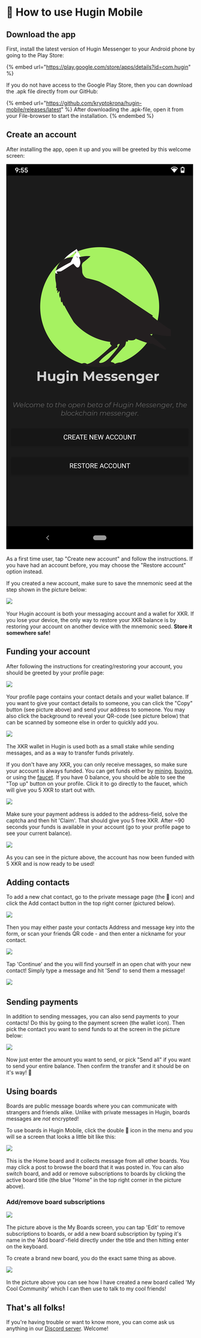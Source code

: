 # 📱 How to use Hugin Mobile

## Download the app

First, install the latest version of Hugin Messenger to your Android phone by going to the Play Store:

{% embed url="https://play.google.com/store/apps/details?id=com.hugin" %}

If you do not have access to the Google Play Store, then you can download the .apk file directly from our GitHub:

{% embed url="https://github.com/kryptokrona/hugin-mobile/releases/latest" %}
After downloading the .apk-file, open it from your File-browser to start the installation.
{% endembed %}

## Create an account

After installing the app, open it up and you will be greeted by this welcome screen:

<img src="../../.gitbook/assets/Screenshot_20220810-215508 (1) (1).png" alt="" data-size="original">

As a first time user, tap "Create new account" and follow the instructions. If you have had an account before, you may choose the "Restore account" option instead.

If you created a new account, make sure to save the mnemonic seed at the step shown in the picture below:

![](../../.gitbook/assets/Screenshot\_20220810-215524.png)

Your Hugin account is both your messaging account and a wallet for XKR. If you lose your device, the only way to restore your XKR balance is by restoring your account on another device with the mnemonic seed. **Store it somewhere safe!**

## **Funding your account**

After following the instructions for creating/restoring your account, you should be greeted by your profile page:

![](../../.gitbook/assets/Screenshot\_20220810-215550.png)

Your profile page contains your contact details and your wallet balance. If you want to give your contact details to someone, you can click the "Copy" button (see picture above) and send your address to someone. You may also click the background to reveal your QR-code (see picture below) that can be scanned by someone else in order to quickly add you.

![](../../.gitbook/assets/Screenshot\_20220810-220207.png)

The XKR wallet in Hugin is used both as a small stake while sending messages, and as a way to transfer funds privately.

If you don't have any XKR, you can only receive messages, so make sure your account is always funded. You can get funds either by [mining](https://kryptokrona.org/en/mining), [buying](broken-reference), or using the [faucet](https://kryptokrona.org/en/faucet). If you have 0 balance, you should be able to see the "Top up" button on your profile. Click it to go directly to the faucet, which will give you 5 XKR to start out with.

![](../../.gitbook/assets/Screenshot\_20220810-215648.png)

Make sure your payment address is added to the address-field, solve the captcha and then hit 'Claim'. That should give you 5 free XKR. After \~90 seconds your funds is available in your account (go to your profile page to see your current balance).

![](../../.gitbook/assets/Screenshot\_20220810-225414.png)

As you can see in the picture above, the account has now been funded with 5 XKR and is now ready to be used!

## Adding contacts

To add a new chat contact, go to the private message page (the 💬 icon) and click the Add contact button in the top right corner (pictured below).

![](../../.gitbook/assets/Screenshot\_20220810-215719.png)

Then you may either paste your contacts Address and message key into the form, or scan your friends QR code - and then enter a nickname for your contact.

![](../../.gitbook/assets/Screenshot\_20220810-215924.png)

Tap 'Continue' and the you will find yourself in an open chat with your new contact! Simply type a message and hit 'Send' to send them a message!

![](../../.gitbook/assets/Screenshot\_20220810-215956.png)

## Sending payments

In addition to sending messages, you can also send payments to your contacts! Do this by going to the payment screen (the wallet icon). Then pick the contact you want to send funds to at the screen in the picture below:

![](../../.gitbook/assets/Screenshot\_20220810-221157.png)

Now just enter the amount you want to send, or pick "Send all" if you want to send your entire balance. Then confirm the transfer and it should be on it's way! 💸

## Using boards

Boards are public message boards where you can communicate with strangers and friends alike. Unlike with private messages in Hugin, boards messages are _not_ encrypted!

To use boards in Hugin Mobile, click the double 💬 icon in the menu and you will se a screen that looks a little bit like this:

![](../../.gitbook/assets/Screenshot\_20220810-220240.png)

This is the Home board and it collects message from all other boards. You may click a post to browse the board that it was posted in. You can also switch board, and add or remove subscriptions to boards by clicking the active board title (the blue "Home" in the top right corner in the picture above).

### Add/remove board subscriptions

![](../../.gitbook/assets/Screenshot\_20220810-220248.png)

The picture above is the My Boards screen, you can tap 'Edit' to remove subscriptions to boards, or add a new board subscription by typing it's name in the 'Add board'-field directly under the title and then hitting enter on the keyboard.

To create a brand new board, you do the exact same thing as above.

![](../../.gitbook/assets/Screenshot\_20220810-221122.png)

In the picture above you can see how I have created a new board called 'My Cool Community' which I can then use to talk to my cool friends!

## That's all folks!

If you're having trouble or want to know more, you can come ask us anything in our [Discord server](https://chat.kryptokrona.se). Welcome!
